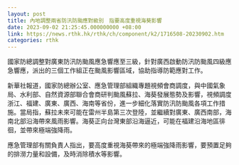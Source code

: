 ```yaml
---
layout: post
title: 內地調整兩省防汛防颱應對級別　指要高度重視海葵影響
date: 2023-09-02 21:25:45.000000000 +08:00
link: https://news.rthk.hk/rthk/ch/component/k2/1716508-20230902.htm
categories: rthk
---
```


國家防總調整對廣東防汛防颱風應急響應至三級，針對廣西啟動防汛防颱風四級應急響應，派出的三個工作組正在颱風影響區域，協助指導防範應對工作。

新華社報道，國家防總辦公室、應急管理部組織專題視頻會商調度，與中國氣象局、水利部、自然資源部聯合會商研判颱風蘇拉、海葵發展態勢及影響，視頻調度浙江、福建、廣東、廣西、海南等省份，進一步細化落實防汛防颱風各項工作措施。當局指，蘇拉未來可能在雷州半島第三次登陸，並繼續對廣東、廣西南部，海南北部沿海帶來風雨影響。海葵正向台灣東部沿海逼近，可能在福建沿海地區徘徊，並帶來極端強降雨。

應急管理部有關負責人指出，要高度重視海葵帶來的極端強降雨影響，要預置足夠的排澇力量和設備，及時消除積水等影響。
